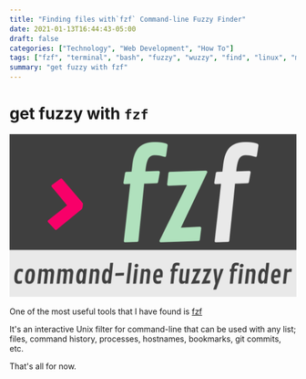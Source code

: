 ```yaml
---
title: "Finding files with`fzf` Command-line Fuzzy Finder"
date: 2021-01-13T16:44:43-05:00
draft: false
categories: ["Technology", "Web Development", "How To"]
tags: ["fzf", "terminal", "bash", "fuzzy", "wuzzy", "find", "linux", "mac", "windows", "stupid"]
summary: "get fuzzy with fzf"
---
```


# get fuzzy with `fzf`
![Alt](https://raw.githubusercontent.com/junegunn/i/master/fzf.png "Logo for the fzf fuzzy finding tool.")

One of the most useful tools that I have found is [fzf](https://github.com/junegunn/fzf#-)


It's an interactive Unix filter for command-line that can be used with any list; files, command history, processes, hostnames, bookmarks, git commits, etc.

That's all for now.